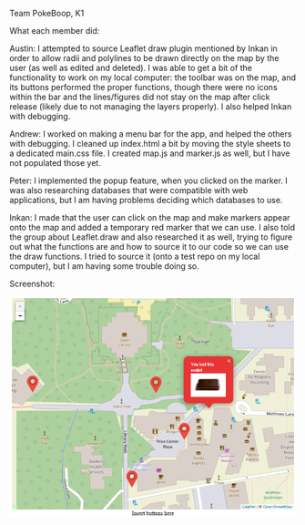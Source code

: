Team PokeBoop, K1

What each member did:

Austin:
I attempted to source Leaflet draw plugin mentioned by Inkan in order to allow radii and polylines to be drawn directly on the map by the user (as well as edited and deleted). I was able to get a bit of the functionality to work on my local computer: the toolbar was on the map, and its buttons performed the proper functions, though there were no icons within the bar and the lines/figures did not stay on the map after click release (likely due to not managing the layers properly). I also helped Inkan with debugging. 

Andrew:
I worked on making a menu bar for the app, and helped the others with debugging. I cleaned up index.html a bit by moving the style sheets to a dedicated main.css file. I created map.js and marker.js as well, but I have not populated those yet.

Peter:
I implemented the popup feature, when you clicked on the marker. I was also researching databases that were compatible with web applications, but I am having problems deciding which databases to use.

Inkan:
I made that the user can click on the map and make markers appear onto the map and added a temporary red marker that we can use. I also told the group about Leaflet.draw and also researched it as well, trying to figure out what the functions are and how to source it to our code so we can use the draw functions. I tried to source it (onto a test repo on my local computer), but I am having some trouble doing so. 

Screenshot:

![Standard map view](https://github.com/Laverii/PokeBoops/blob/master/markdown/Functionality2.PNG)
